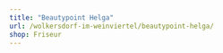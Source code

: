 ```yaml
---
title: "Beautypoint Helga"
url: /wolkersdorf-im-weinviertel/beautypoint-helga/
shop: Friseur
---
```

